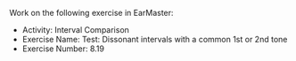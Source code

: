 Work on the following exercise in EarMaster:
- Activity: Interval Comparison
- Exercise Name: Test: Dissonant intervals with a common 1st or 2nd tone
- Exercise Number: 8.19
